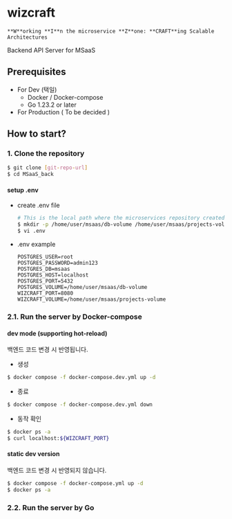 # wizcraft
`**W**orking **I**n the microservice **Z**one: **CRAFT**ing Scalable Architectures`

Backend API Server for MSaaS

## Prerequisites
- For Dev (택일)
  - Docker / Docker-compose
  - Go 1.23.2 or later
- For Production ( To be decided )

## How to start?

### 1. Clone the repository
```bash
$ git clone [git-repo-url]
$ cd MSaaS_back
```

#### setup .env
- create .env file
    ```bash
    # This is the local path where the microservices repository created and the database data saved.
    $ mkdir -p /home/user/msaas/db-volume /home/user/msaas/projects-volume
    $ vi .env
    ```
- .env example
    ```text
    POSTGRES_USER=root
    POSTGRES_PASSWORD=admin123
    POSTGRES_DB=msaas
    POSTGRES_HOST=localhost
    POSTGRES_PORT=5432
    POSTGRES_VOLUME=/home/user/msaas/db-volume
    WIZCRAFT_PORT=8080
    WIZCRAFT_VOLUME=/home/user/msaas/projects-volume
    ```

### 2.1. Run the server by Docker-compose
#### dev mode (supporting hot-reload)
백엔드 코드 변경 시 반영됩니다.
- 생성
```bash
$ docker compose -f docker-compose.dev.yml up -d
```
- 종료
```bash
$ docker compose -f docker-compose.dev.yml down
```
- 동작 확인
```bash
$ docker ps -a
$ curl localhost:${WIZCRAFT_PORT}
```

#### static dev version
백엔드 코드 변경 시 반영되지 않습니다.
```bash
$ docker compose -f docker-compose.yml up -d
$ docker ps -a
```

### 2.2. Run the server by Go